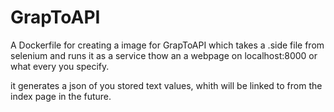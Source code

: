 # GrapToAPI
A Dockerfile for creating a image for GrapToAPI which takes a .side file from selenium
and runs it as a service thow an a webpage on localhost:8000 or what every you specify.

it generates a json of you stored text values, whith will be linked to from the index page in the future.

